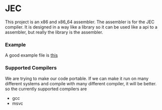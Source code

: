 # JEC

This project is an x86 and x86_64 assembler. The assembler is for the JEC compiler. It is designed in a way like a library so it can be used like a api to a assembler,
but really the library is the assembler.

### Example
A good example file is [this](https://raw.githubusercontent.com/ghzcrlvct2/JEC/main/CAsmTest.C)

### Supported Compilers
We are trying to make our code portable. If we can make it run on many different systems and compile with many different compiler, it will be better.
so the currently supported compilers are
  - gcc
  - msvc
